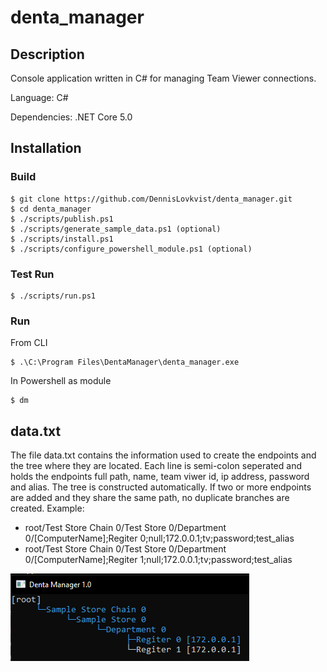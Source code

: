 # denta_manager
## Description
Console application written in C# for managing Team Viewer connections.

Language: C#

Dependencies: .NET Core 5.0

## Installation
### Build
```
$ git clone https://github.com/DennisLovkvist/denta_manager.git
$ cd denta_manager
$ ./scripts/publish.ps1
$ ./scripts/generate_sample_data.ps1 (optional)
$ ./scripts/install.ps1
$ ./scripts/configure_powershell_module.ps1 (optional)
```
### Test Run
```
$ ./scripts/run.ps1
```
### Run
From CLI
```
$ .\C:\Program Files\DentaManager\denta_manager.exe
```
In Powershell as module
```
$ dm
```
## data.txt
The file data.txt contains the information used to create the endpoints and the tree where they are located. 
Each line is semi-colon seperated and holds the endpoints full path, name, team viwer id, ip address, password and alias. The tree is constructed automatically.
If two or more endpoints are added and they share the same path, no duplicate branches are created. Example:

* root/Test Store Chain 0/Test Store 0/Department 0/[ComputerName];Regiter 0;null;172.0.0.1;tv;password;test_alias
* root/Test Store Chain 0/Test Store 0/Department 0/[ComputerName];Regiter 1;null;172.0.0.1;tv;password;test_alias

![Alt text](screenshots/readme_img_0.png?raw=true "Screenshot")
